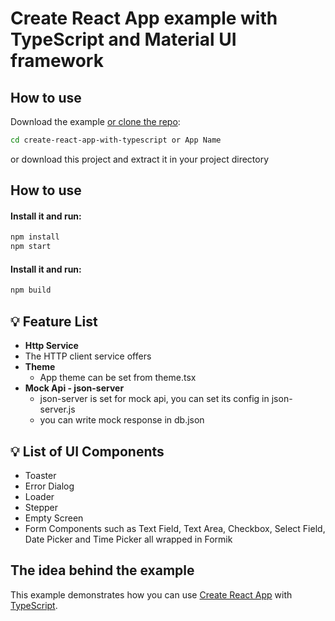 # Create React App example with TypeScript and Material UI framework

## How to use

Download the example [or clone the repo](https://github.com/team-avesta/cra-mui-ts-generator.git):

```sh
cd create-react-app-with-typescript or App Name
```

or download this project and extract it in your project directory

## How to use

#### Install it and run:

```sh
npm install
npm start
```

#### Install it and run:

```sh
npm build
```

## 💡 Feature List

- **Http Service**
- The HTTP client service offers
- **Theme**
  - App theme can be set from theme.tsx
- **Mock Api - json-server**
  - json-server is set for mock api, you can set its config in json-server.js
  - you can write mock response in db.json

## 💡 List of UI Components

- Toaster
- Error Dialog
- Loader
- Stepper
- Empty Screen
- Form Components such as Text Field, Text Area, Checkbox, Select Field, Date Picker and Time Picker all wrapped in Formik

## The idea behind the example

This example demonstrates how you can use [Create React App](https://github.com/facebookincubator/create-react-app) with [TypeScript](https://github.com/Microsoft/TypeScript).
